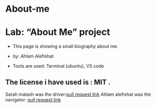 # About-me
# Lab: “About Me” project
- This page is showing a small  biography about me.
-  by: Ahlam Alefishat

- Tools are used: Terminal (ubuntu), VS code 

## The license i have used is : MIT .

Sarah malash was the driver:[pull request link]( https://github.com/ahlamalefishat96/About-me/pull/1) 
Ahlam alefishat was the navigator: [ pull request link ](https://github.com/ahlamalefishat96/About-me/pull/1 )
